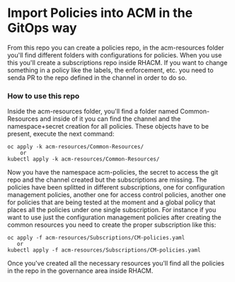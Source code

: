 # Import Policies into ACM in the GitOps way

From this repo you  can create a policies repo, in the acm-resources folder you'll find different folders with configurations for policies. When you use this you'll create a subscriptions repo inside RHACM. If you want to change something in a policy like the labels, the enforcement, etc. you need to senda PR to the repo defined in the channel in order to do so.

### How to use this repo
Inside the acm-resources folder, you'll find a folder named Common-Resources and inside of it you can find the channel and the namespace+secret creation for all policies. These objects have to be present, execute the next command:

```
oc apply -k acm-resources/Common-Resources/
    or
kubectl apply -k acm-resources/Common-Resources/ 
```
Now you have the namespace acm-policies, the secret to access the git repo and the channel created but the subscriptions are missing. 
The policies have been splitted in different subscriptions, one for configuration management policies, another one for access control policies, another one for policies that are being tested at the moment and a global policy that places all the policies under one single subscription.
For instance if you want to use just the configuration management policies after creating the common resources you need to create the proper subscription like this:

```
oc apply -f acm-resources/Subscriptions/CM-policies.yaml
   or
kubectl apply -f acm-resources/Subscriptions/CM-policies.yaml
```
Once you've created all the necessary resources you'll find all the policies in the repo in the governance area inside RHACM.
